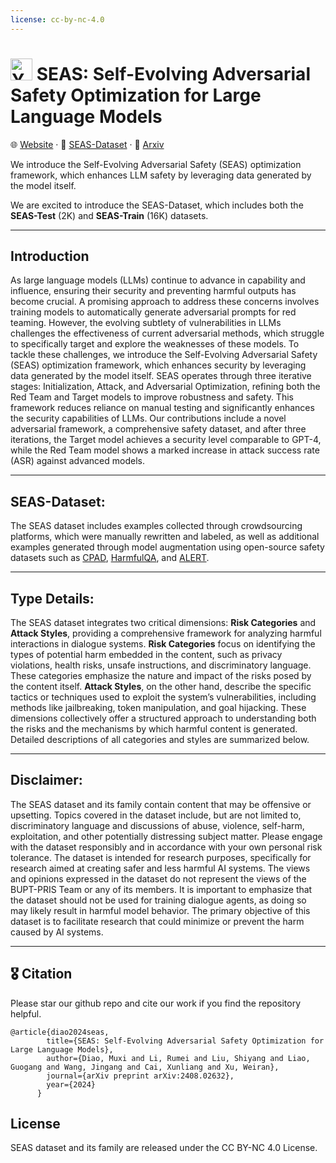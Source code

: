 ```yaml
---
license: cc-by-nc-4.0
---
```


# <img src="static/images/seas-logo.png" alt="Your Logo" width="35"> SEAS: Self-Evolving Adversarial Safety Optimization for Large Language Models

🌐 [Website](https://seas-llm.github.io/) · 🤖 [SEAS-Dataset](https://huggingface.co/datasets/diaomuxi/SEAS) · 📄 [Arxiv](https://arxiv.org/abs/2408.02632)

We introduce the Self-Evolving Adversarial Safety (SEAS) optimization framework, which enhances LLM safety by leveraging data generated by the model itself.

We are excited to introduce the SEAS-Dataset, which includes both the **SEAS-Test** (2K) and **SEAS-Train** (16K) datasets.

---

## Introduction
As large language models (LLMs) continue to advance in capability and influence, ensuring their security and preventing harmful outputs has become crucial. A promising approach to address these concerns involves training models to automatically generate adversarial prompts for red teaming. However, the evolving subtlety of vulnerabilities in LLMs challenges the effectiveness of current adversarial methods, which struggle to specifically target and explore the weaknesses of these models. To tackle these challenges, we introduce the Self-Evolving Adversarial Safety (SEAS) optimization framework, which enhances security by leveraging data generated by the model itself. SEAS operates through three iterative stages: Initialization, Attack, and Adversarial Optimization, refining both the Red Team and Target models to improve robustness and safety. This framework reduces reliance on manual testing and significantly enhances the security capabilities of LLMs. Our contributions include a novel adversarial framework, a comprehensive safety dataset, and after three iterations, the Target model achieves a security level comparable to GPT-4, while the Red Team model shows a marked increase in attack success rate (ASR) against advanced models.

---

## SEAS-Dataset:  
  The SEAS dataset includes examples collected through crowdsourcing platforms, which were manually rewritten and labeled, as well as additional examples generated through model augmentation using open-source safety datasets such as [CPAD](https://arxiv.org/abs/2309.11830), [HarmfulQA](https://arxiv.org/abs/2308.09662), and [ALERT](https://arxiv.org/abs/2404.08676). 

---

## Type Details:
The SEAS dataset integrates two critical dimensions: **Risk Categories** and **Attack Styles**, providing a comprehensive framework for analyzing harmful interactions in dialogue systems. **Risk Categories** focus on identifying the types of potential harm embedded in the content, such as privacy violations, health risks, unsafe instructions, and discriminatory language. These categories emphasize the nature and impact of the risks posed by the content itself. **Attack Styles**, on the other hand, describe the specific tactics or techniques used to exploit the system’s vulnerabilities, including methods like jailbreaking, token manipulation, and goal hijacking. These dimensions collectively offer a structured approach to understanding both the risks and the mechanisms by which harmful content is generated. Detailed descriptions of all categories and styles are summarized below.


---
## Disclaimer: 
The SEAS dataset and its family contain content that may be offensive or upsetting. Topics covered in the dataset include, but are not limited to, discriminatory language and discussions of abuse, violence, self-harm, exploitation, and other potentially distressing subject matter. Please engage with the dataset responsibly and in accordance with your own personal risk tolerance. The dataset is intended for research purposes, specifically for research aimed at creating safer and less harmful AI systems. The views and opinions expressed in the dataset do not represent the views of the BUPT-PRIS Team or any of its members. It is important to emphasize that the dataset should not be used for training dialogue agents, as doing so may likely result in harmful model behavior. The primary objective of this dataset is to facilitate research that could minimize or prevent the harm caused by AI systems.

---

## 🎖 Citation 

Please star our github repo and cite our work if you find the repository helpful.

```
@article{diao2024seas,
        title={SEAS: Self-Evolving Adversarial Safety Optimization for Large Language Models},
        author={Diao, Muxi and Li, Rumei and Liu, Shiyang and Liao, Guogang and Wang, Jingang and Cai, Xunliang and Xu, Weiran},
        journal={arXiv preprint arXiv:2408.02632},
        year={2024}
      }
```

## License

SEAS dataset and its family are released under the CC BY-NC 4.0 License.